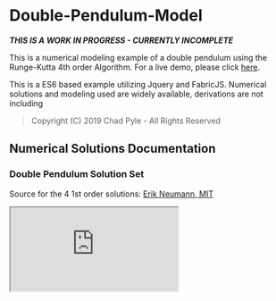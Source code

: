 # Double-Pendulum-Model

***THIS IS A WORK IN PROGRESS - CURRENTLY INCOMPLETE***

This is a numerical modeling example of a double pendulum using the Runge-Kutta 4th order Algorithm. For a live demo, please click [here](https://chadsdemoplatform.online).

This is a ES6 based example utilizing Jquery and FabricJS. Numerical solutions and modeling used are widely available, derivations are not including

> Copyright (C) 2019 Chad Pyle - All Rights Reserved


## Numerical Solutions Documentation

### Double Pendulum Solution Set
Source for the 4 1st order solutions: [Erik Neumann, MIT](http://web.mit.edu/jorloff/www/chaosTalk/double-pendulum/double-pendulum-en.html)
<iframe src='http://web.mit.edu/jorloff/www/chaosTalk/double-pendulum/double-pendulum-en.html'>


### Runge-Kutta Alrgorithm
Source for RK4 algorithm: [Erik Neumann, MIT](https://www.myphysicslab.com/explain/runge-kutta-en.html)
<iframe src='https://www.myphysicslab.com/explain/runge-kutta-en.html'>